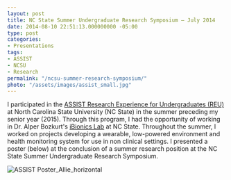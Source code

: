 ```yaml
---
layout: post
title: NC State Summer Undergraduate Research Symposium – July 2014
date: 2014-08-10 22:51:13.000000000 -05:00
type: post
categories:
- Presentations
tags:
- ASSIST
- NCSU
- Research
permalink: "/ncsu-summer-research-symposium/"
photo: "/assets/images/assist_small.jpg"
---
```

I participated in the [ASSIST Research Experience for Undergraduates (REU)](https://assistcenter.org/) at North Carolina State University (NC State) in the summer preceding my senior year (2015). Through this program, I had the opportunity of working in Dr. Alper Bozkurt's [iBionics Lab](http://ibionics.ece.ncsu.edu/main.html) at NC State. Throughout the summer, I worked on projects developing a wearable, low-powered environment and health monitoring system for use in non clinical settings. I presented a poster (below) at the conclusion of a summer research position at the NC State Summer Undergraduate Research Symposium.

![ASSIST Poster_Allie_horizontal]( /assets/images/assist-poster_allie_horizontal.jpg)

<!-- [http://assist.ncsu.edu/in-the-news/assist-students-participate-ncsu-summer-undergraduate-research-symposium/](http://assist.ncsu.edu/in-the-news/assist-students-participate-ncsu-summer-undergraduate-research-symposium/) -->
